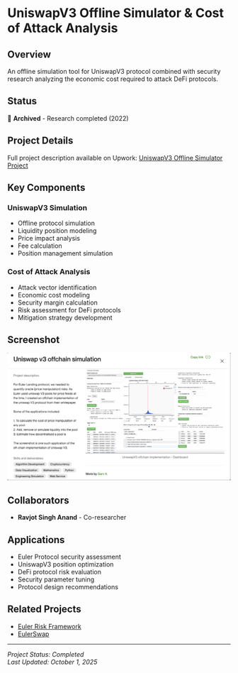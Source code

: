 # UniswapV3 Offline Simulator & Cost of Attack Analysis

## Overview

An offline simulation tool for UniswapV3 protocol combined with security research analyzing the economic cost required to attack DeFi protocols.

## Status
🔴 **Archived** - Research completed (2022)

## Project Details

Full project description available on Upwork:
[UniswapV3 Offline Simulator Project](https://www.upwork.com/freelancers/~017ed41056604e814a?p=1657984625103192064)

## Key Components

### UniswapV3 Simulation
- Offline protocol simulation
- Liquidity position modeling
- Price impact analysis
- Fee calculation
- Position management simulation

### Cost of Attack Analysis
- Attack vector identification
- Economic cost modeling
- Security margin calculation
- Risk assessment for DeFi protocols
- Mitigation strategy development

## Screenshot

![UniswapV3 Offline Simulator](../images/Uniswap%20V3%20offline%20simulator.png)

## Collaborators

- **Ravjot Singh Anand** - Co-researcher

## Applications

- Euler Protocol security assessment
- UniswapV3 position optimization
- DeFi protocol risk evaluation
- Security parameter tuning
- Protocol design recommendations

## Related Projects

- [Euler Risk Framework](./euler-risk-framework.md)
- [EulerSwap](./euler-swap.md)

---

*Project Status: Completed*  
*Last Updated: October 1, 2025*

